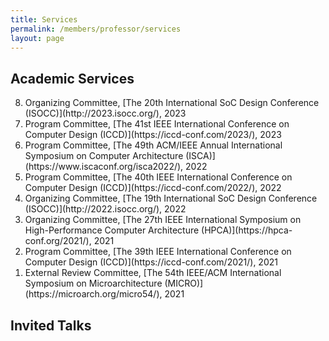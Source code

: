 ```yaml
---
title: Services
permalink: /members/professor/services
layout: page
---
```


## Academic Services

<ol reversed>
  <li> Organizing Committee, [The 20th International SoC Design Conference (ISOCC)](http://2023.isocc.org/), 2023 </li>
  <li> Program Committee, [The 41st IEEE International Conference on Computer Design (ICCD)](https://iccd-conf.com/2023/), 2023 </li>
    
  <li> Program Committee, [The 49th ACM/IEEE Annual International Symposium on Computer Architecture (ISCA)](https://www.iscaconf.org/isca2022/), 2022 </li>
  <li> Program Committee, [The 40th IEEE International Conference on Computer Design (ICCD)](https://iccd-conf.com/2022/), 2022 </li>
  <li> Organizing Committee, [The 19th International SoC Design Conference (ISOCC)](http://2022.isocc.org/), 2022 </li>
    
  <li> Organizing Committee, [The 27th IEEE International Symposium on High-Performance Computer Architecture (HPCA)](https://hpca-conf.org/2021/), 2021 </li>
  <li> Program Committee, [The 39th IEEE International Conference on Computer Design (ICCD)](https://iccd-conf.com/2021/), 2021 </li>
  <li> External Review Committee, [The 54th IEEE/ACM International Symposium on Microarchitecture (MICRO)](https://microarch.org/micro54/), 2021 </li>
</ol>

## Invited Talks

<ol reversed>
</ol>
